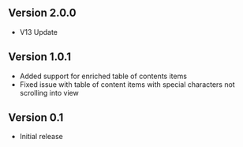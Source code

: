 ## Version 2.0.0
- V13 Update

## Version 1.0.1
- Added support for enriched table of contents items
- Fixed issue with table of content items with special characters not scrolling into view

## Version 0.1
- Initial release

